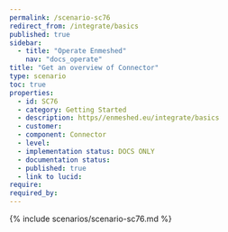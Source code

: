 ```yaml
---
permalink: /scenario-sc76
redirect_from: /integrate/basics
published: true
sidebar:
  - title: "Operate Enmeshed"
    nav: "docs_operate"
title: "Get an overview of Connector"
type: scenario
toc: true
properties:
  - id: SC76
  - category: Getting Started
  - description: https//enmeshed.eu/integrate/basics
  - customer:
  - component: Connector
  - level:
  - implementation status: DOCS ONLY
  - documentation status:
  - published: true
  - link to lucid:
require:
required_by:
---
```


{% include scenarios/scenario-sc76.md %}
